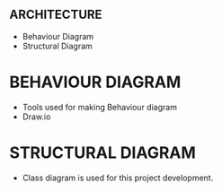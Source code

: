 ## ARCHITECTURE
* Behaviour Diagram
* Structural Diagram
# BEHAVIOUR DIAGRAM
* Tools used for making Behaviour diagram
* Draw.io

# STRUCTURAL DIAGRAM
* Class diagram is used for this project development.
